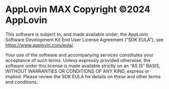 # AppLovin MAX Copyright ©2024 AppLovin

This software is subject to, and made available under, the AppLovin Software Development Kit End User License Agreement (“SDK EULA”), see https://www.applovin.com/eula/.

Your use of the software and accompanying services constitutes your acceptance of such terms. Unless expressly provided otherwise, the software under this license is made available strictly on an “AS IS” BASIS, WITHOUT WARRANTIES OR CONDITIONS OF ANY KIND, express or implied. Please review the SDK EULA for details on these and other terms and conditions.
